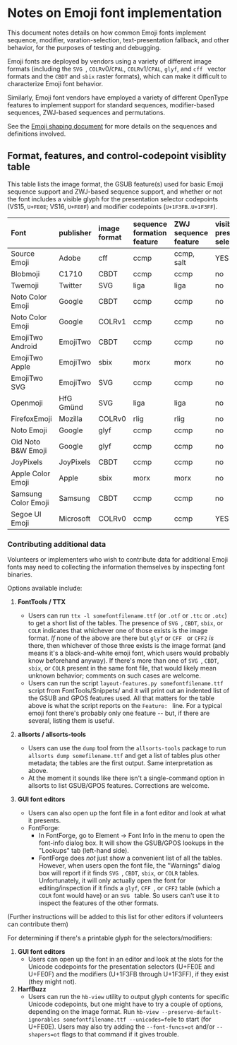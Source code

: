# Notes on Emoji font implementation #

This document notes details on how common Emoji fonts implement
sequence, modifier, varation-selection, text-presentation 
fallback, and other behavior, for the purposes of testing and
debugging.

Emoji fonts are deployed by vendors using a variety of different
image formats (including the `SVG `, `COLR`v0/`CPAL`,
`COLR`v1/`CPAL`, `glyf`, and `cff ` vector formats and the `CBDT`
and `sbix` raster formats), which can make it difficult to
characterize Emoji font behavior.

Similarly, Emoji font vendors have employed a variety of
different OpenType features to implement support for standard
sequences, modifier-based sequences, ZWJ-based sequences and
permutations.

See the [Emoji shaping document](../opentype-shaping-emoji.md)
for more details on the sequences and definitions involved.

## Format, features, and control-codepoint visiblity table ##

This table lists the image format, the GSUB feature(s) used for
basic Emoji sequence support and ZWJ-based sequence support, and
whether or not the font includes a visible glyph for the
presentation selector codepoints (VS15, `U+FE0E`; VS16, `U+FE0F`)
and modifier codepoints (`U+1F3FB`..`U+1F3FF`).


| Font                   | publisher | image format | sequence formation feature | ZWJ sequence feature | visible presentation selector | visible modifier |
|:-----------------------|:----------|:-------------|:---------------------------|:---------------------|:------------------------------|:-----------------|
| Source Emoji           | Adobe     | cff          | ccmp                       | ccmp, salt           | YES                           | YES              |
| Blobmoji               | C1710     | CBDT         | ccmp                       | ccmp                 | no                            | YES              |
| Twemoji                | Twitter   | SVG          | liga                       | liga                 | no                            | YES              |
| Noto Color Emoji       | Google    | CBDT         | ccmp                       | ccmp                 | no                            | YES              |
| Noto Color Emoji       | Google    | COLRv1       | ccmp                       | ccmp                 | no                            | YES              |
| EmojiTwo Android       | EmojiTwo  | CBDT         | ccmp                       | ccmp                 | no                            | YES              |
| EmojiTwo Apple         | EmojiTwo  | sbix         | morx                       | morx                 | no                            | YES              |
| EmojiTwo SVG          | EmojiTwo  | SVG          | ccmp                       | ccmp                 | no                            | YES              |
| Openmoji               | HfG Gmünd | SVG          | liga                       | liga                 | no                            | YES              |
| FirefoxEmoji           | Mozilla   | COLRv0       | rlig                       | rlig                 | no                            | no               |
| Noto Emoji             | Google    | glyf         | ccmp                       | ccmp                 | no                            | YES              |
| Old Noto B&amp;W Emoji | Google    | glyf         | ccmp                       | ccmp                 | no                            | no               |
| JoyPixels              | JoyPixels | CBDT         | ccmp                       | ccmp                 | no                            | YES              |
| Apple Color Emoji      | Apple    | sbix         | morx                       | morx                 | no                            | YES              |
| Samsung Color Emoji    | Samsung  | CBDT         | ccmp                       | ccmp                 | no                            | YES              |
| Segoe UI Emoji         | Microsoft| COLRv0       | ccmp                       | ccmp                 | YES                           | YES              |


### Contributing additional data ###

Volunteers or implementers who wish to contribute data for additional
Emoji fonts may need to collecting the information themselves by
inspecting font binaries.

Options available include:

1. **FontTools / TTX**
   - Users can run `ttx -l somefontfilename.ttf` (or `.otf` or `.ttc`
     or `.otc`) to get a short list of the tables. The presence of `SVG `,
     `CBDT`, `sbix`, or `COLR` indicates that whichever one of those exists
     is the image format. _If_ none of the above are there but `glyf` or `CFF `
     or `CFF2` _is_ there, then whichever of those three exists is the
     image format (and means it's a black-and-white emoji font, which users
     would probably know beforehand anyway). If there's more than one of
     `SVG `, `CBDT`, `sbix`, or `COLR` present in the same font file, that
     would likely mean unknown behavior; comments on such cases are welcome.
   - Users can run the script `layout-features.py somefontfilename.ttf` script
     from FontTools/Snippets/ and it will print out an indented list of the
     GSUB and GPOS features used. All that matters for the table above is
     what the script reports on the `Feature: ` line. For a typical emoji
     font there's probably only one feature -- but, if there are several,
     listing them is useful.

2. **allsorts / allsorts-tools**
   - Users can use the `dump` tool from the `allsorts-tools` package
     to run `allsorts dump somefilename.ttf` and get a list of tables plus
     other metadata; the tables are the first output. Same interpretation
     as above.
   - At the moment it sounds like there isn't a single-command option in
     allsorts to list GSUB/GPOS features. Corrections are welcome.

3. **GUI font editors**
   - Users can also open up the font file in a font editor and look at what
     it presents. 
   - FontForge:
     - In FontForge, go to Element -> Font Info in the menu to open the
       font-info dialog box. It will show the GSUB/GPOS lookups in the
       "Lookups" tab (left-hand side).
     - FontForge does _not_ just show a convenient list of all the tables.
       However, when users open the font file, the "Warnings" dialog box will
       report if it finds `SVG `, `CBDT`, `sbix`, or `COLR` tables.
       Unfortunately, it will only actually open the font for
       editing/inspection if it finds a `glyf`, `CFF `, or `CFF2` table
       (which a `COLR` font would have) or an `SVG ` table. So users can't
       use it to inspect the features of the other formats.

(Further instructions will be added to this list for other editors if volunteers
can contribute them)

For determining if there's a printable glyph for the selectors/modifiers:
1. **GUI font editors**
   - Users can open up the font in an editor and look at the slots for the
     Unicode codepoints for the presentation selectors (U+FE0E and U+FE0F)
     and the modifiers (U+1F3FB through U+1F3FF), if they exist (they might not).
2. **HarfBuzz**
   - Users can run the `hb-view` utility to output glyph contents for specific
     Unicode codepoints, but one might have to try a couple of options, depending
     on the image format. Run `hb-view --preserve-default-ignorables somefontfilename.ttf --unicodes=fe0e`
     to start (for U+FE0E). Users may also try adding the `--font-funcs=ot`
     and/or `--shapers=ot` flags to that command if it gives trouble. 
